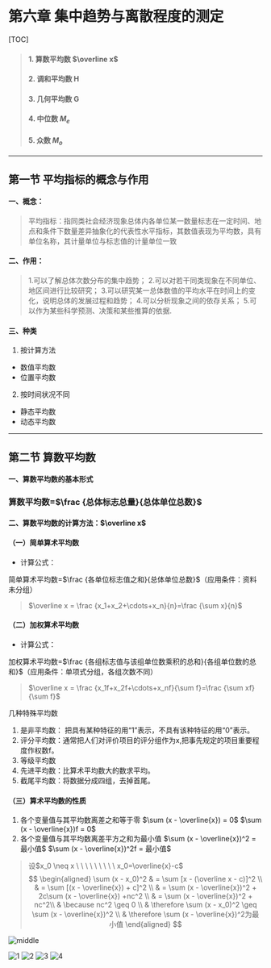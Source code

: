 第六章 集中趋势与离散程度的测定
====
[TOC]
>#### 1. 算数平均数 $\overline x$
>#### 2. 调和平均数 H
>#### 3. 几何平均数 G
>#### 4. 中位数 $M_e$
>#### 5. 众数 $M_o$
---

## 第一节 平均指标的概念与作用
#### 一、概念：
>平均指标：指同类社会经济现象总体内各单位某一数量标志在一定时间、地点和条件下数量差异抽象化的代表性水平指标，其数值表现为平均数，具有单位名称，其计量单位与标志值的计量单位一致
#### 二、作用：
>1.可以了解总体次数分布的集中趋势；
2.可以对若干同类现象在不同单位、地区间进行比较研究；
3.可以研究某一总体数值的平均水平在时间上的变化，说明总体的发展过程和趋势；
4.可以分析现象之间的依存关系；
5.可以作为某些科学预测、决策和某些推算的依据.

#### 三、种类
1. 按计算方法
* 数值平均数
* 位置平均数
2. 按时间状况不同
* 静态平均数
* 动态平均数
---
## 第二节 算数平均数
#### 一、算数平均数的基本形式
### 算数平均数=$\frac {总体标志总量}{总体单位总数}$

#### 二、算数平均数的计算方法：$\overline x$
#### （一）简单算术平均数
* 计算公式：

简单算术平均数=$\frac {各单位标志值之和}{总体单位总数}$（应用条件：资料未分组）

>$\overline x = \frac {x_1+x_2+\cdots+x_n}{n}=\frac {\sum x}{n}$

#### （二）加权算术平均数
* 计算公式：

加权算术平均数=$\frac {各组标志值与该组单位数乘积的总和}{各组单位数的总和}$（应用条件：单项式分组，各组次数不同）

>$\overline x = \frac {x_1f+x_2f+\cdots+x_nf}{\sum f}=\frac {\sum xf}{\sum f}$

几种特殊平均数
1. 是非平均数： 把具有某种特征的用“1”表示，不具有该种特征的用“0”表示。
2. 评分平均数：通常把人们对评价项目的评分组作为x,把事先规定的项目重要程度作权数f。
3. 等级平均数
4. 先进平均数：比算术平均数大的数求平均。
5. 截尾平均数：将数据分成四组，去掉首尾。

#### （三）算术平均数的性质
1. 各个变量值与其平均数离差之和等于零
$\sum (x - \overline{x}) = 0$ 
$\sum (x - \overline{x})f = 0$
2. 各个变量值与其平均数离差平方之和为最小值
$\sum (x - \overline{x})^2 = 最小值$
$\sum (x - \overline{x})^2f = 最小值$
>设$x_0 \neq x \ \ \ \ \ \ \ \ \ x_0=\overline{x}-c$
$$
\begin{aligned}
\sum (x - x_0)^2 & = \sum [x - (\overline x - c)]^2 \\
& = \sum [(x - \overline{x}) + c]^2 \\
& = \sum (x - \overline{x})^2 + 2c\sum (x - \overline{x}) +nc^2 \\
& = \sum (x - \overline{x})^2 + nc^2\\
& \because nc^2 \geq 0 \\
& \therefore \sum (x - x_0)^2 \geq \sum (x - \overline{x})^2 \\
& \therefore \sum (x - \overline{x})^2为最小值
\end{aligned}
$$

![middle](photo/middle.jpg)

![1](photo/one.jpg)
![2](photo/two.jpg)
![3](photo/three.jpg)
![4](photo/four.jpg)

